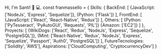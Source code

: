 Hi, I'm Santi! 👋 💻.
const franmassello = {
  Skills: {
      BackEnd: [
          {JavaScript: ['NodeJs', 'Express', 'Sequelize']},
          {Python: ['Flask']}
        ],
      FrontEnd: [
          {JavaScript: ['React', 'React-Native', 'Redux']}
        ],
      Others: [
          {Python: ['PyTesseract', 'PyAutoGUI', 'Requests', 'PIL']}
          {Amazon: ['EC2']}
        ]
    },
  Proyects: [
      {WikiDogs: ['React', 'Redux', 'NodeJs', 'Express', 'Sequelize', 'PostgreSQL']},
      {Mint: ['React-Native', 'Redux', 'NodeJs', 'Express', 'Sequelize', 'Passport', 'Auth0', 'PostgreSQL']}
    ],
  FutureTecnologies: ['Solidity', 'AWS'],
  Aspirations: ['CloudComputing', 'CryptocurrencyDev']
}
